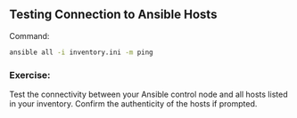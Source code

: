 ## Testing Connection to Ansible Hosts
Command:
```sh
ansible all -i inventory.ini -m ping
```
### Exercise:

Test the connectivity between your Ansible control node and all hosts listed in your inventory. Confirm the authenticity of the hosts if prompted.
